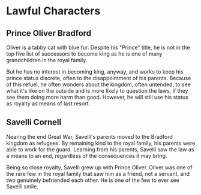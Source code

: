 # Lawful Characters

## Prince Oliver Bradford

Oliver is a tabby cat with blue fur. Despite his "Prince" title, he is not in the top five list of successors to become king as he is one of many grandchildren in the royal family. 

But he has no interest in becoming king, anyway, and works to keep his prince status discrete, often to the disappointment of his parents. Because of this refuel, he often wonders about the kingdom, often untended, to see what it's like on the outside and is more likely to question the laws, if they see them doing more harm than good. However, he will still use his status as royalty as means of last resort.

## Savelli Cornell

Nearing the end Great War, Savelli's parents moved to the Bradford kingdom as refugees. By remaining kind to the royal family, his parents were able to work for the guard. Learning from his parents, Savelli saw the law as a means to an end, regardless of the consequences it may bring.

Being so close royalty, Savelli grew up with Prince Oliver. Oliver was one of the rare few in the royal family that saw him as a friend, not a servant, and two genuinely befriended each other. He is one of the few to ever see Savelli smile.
